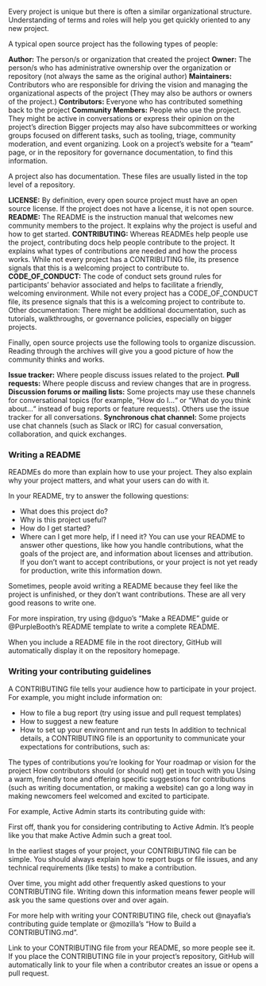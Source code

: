 Every project is unique but there is often a similar organizational structure. Understanding of terms and roles will help you get quickly oriented to any new project.

A typical open source project has the following types of people:

**Author:** The person/s or organization that created the project
**Owner:** The person/s who has administrative ownership over the organization or repository (not always the same as the original author)
**Maintainers:** Contributors who are responsible for driving the vision and managing the organizational aspects of the project (They may also be authors or owners of the project.)
**Contributors:** Everyone who has contributed something back to the project
**Community Members:** People who use the project. They might be active in conversations or express their opinion on the project’s direction
Bigger projects may also have subcommittees or working groups focused on different tasks, such as tooling, triage, community moderation, and event organizing. Look on a project’s website for a “team” page, or in the repository for governance documentation, to find this information.

A project also has documentation. These files are usually listed in the top level of a repository.

**LICENSE:** By definition, every open source project must have an open source license. If the project does not have a license, it is not open source.
**README:** The README is the instruction manual that welcomes new community members to the project. It explains why the project is useful and how to get started.
**CONTRIBUTING:** Whereas READMEs help people use the project, contributing docs help people contribute to the project. It explains what types of contributions are needed and how the process works. While not every project has a CONTRIBUTING file, its presence signals that this is a welcoming project to contribute to.
**CODE_OF_CONDUCT:** The code of conduct sets ground rules for participants’ behavior associated and helps to facilitate a friendly, welcoming environment. While not every project has a CODE_OF_CONDUCT file, its presence signals that this is a welcoming project to contribute to.
Other documentation: There might be additional documentation, such as tutorials, walkthroughs, or governance policies, especially on bigger projects.

Finally, open source projects use the following tools to organize discussion. Reading through the archives will give you a good picture of how the community thinks and works.

**Issue tracker:** Where people discuss issues related to the project.
**Pull requests:** Where people discuss and review changes that are in progress.
**Discussion forums or mailing lists:** Some projects may use these channels for conversational topics (for example, “How do I…“ or “What do you think about…“ instead of bug reports or feature requests). Others use the issue tracker for all conversations.
**Synchronous chat channel:** Some projects use chat channels (such as Slack or IRC) for casual conversation, collaboration, and quick exchanges.

### Writing a README
READMEs do more than explain how to use your project. They also explain why your project matters, and what your users can do with it.

In your README, try to answer the following questions:

- What does this project do?
- Why is this project useful?
- How do I get started?
- Where can I get more help, if I need it?
You can use your README to answer other questions, like how you handle contributions, what the goals of the project are, and information about licenses and attribution. If you don’t want to accept contributions, or your project is not yet ready for production, write this information down.

Sometimes, people avoid writing a README because they feel like the project is unfinished, or they don’t want contributions. These are all very good reasons to write one.

For more inspiration, try using @dguo’s “Make a README” guide or @PurpleBooth’s README template to write a complete README.

When you include a README file in the root directory, GitHub will automatically display it on the repository homepage.

### Writing your contributing guidelines
A CONTRIBUTING file tells your audience how to participate in your project. For example, you might include information on:

- How to file a bug report (try using issue and pull request templates)
- How to suggest a new feature
- How to set up your environment and run tests
In addition to technical details, a CONTRIBUTING file is an opportunity to communicate your expectations for contributions, such as:

The types of contributions you’re looking for
Your roadmap or vision for the project
How contributors should (or should not) get in touch with you
Using a warm, friendly tone and offering specific suggestions for contributions (such as writing documentation, or making a website) can go a long way in making newcomers feel welcomed and excited to participate.

For example, Active Admin starts its contributing guide with:

First off, thank you for considering contributing to Active Admin. It’s people like you that make Active Admin such a great tool.

In the earliest stages of your project, your CONTRIBUTING file can be simple. You should always explain how to report bugs or file issues, and any technical requirements (like tests) to make a contribution.

Over time, you might add other frequently asked questions to your CONTRIBUTING file. Writing down this information means fewer people will ask you the same questions over and over again.

For more help with writing your CONTRIBUTING file, check out @nayafia’s contributing guide template or @mozilla’s “How to Build a CONTRIBUTING.md”.

Link to your CONTRIBUTING file from your README, so more people see it. If you place the CONTRIBUTING file in your project’s repository, GitHub will automatically link to your file when a contributor creates an issue or opens a pull request.

